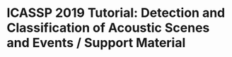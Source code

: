 # ICASSP 2019 Tutorial: Detection and Classification of Acoustic Scenes and Events / Support Material
